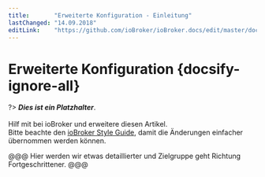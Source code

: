 ```yaml
---
title:       "Erweiterte Konfiguration - Einleitung"
lastChanged: "14.09.2018"
editLink:    "https://github.com/ioBroker/ioBroker.docs/edit/master/docs/config/README.md"
---
```


# Erweiterte Konfiguration {docsify-ignore-all}

?> ***Dies ist ein Platzhalter***.
   <br><br>
   Hilf mit bei ioBroker und erweitere diesen Artikel.  
   Bitte beachte den [ioBroker Style Guide](community/styleguidedoc),
   damit die Änderungen einfacher übernommen werden können.

@@@
Hier werden wir etwas detaillierter und Zielgruppe geht Richtung Fortgeschrittener.
@@@
